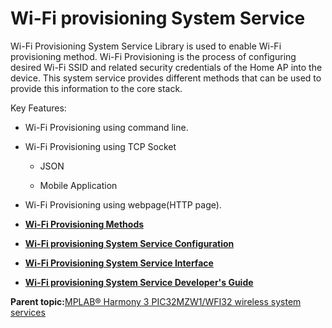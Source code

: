 # Wi-Fi provisioning System Service

Wi-Fi Provisioning System Service Library is used to enable Wi-Fi provisioning method. Wi-Fi Provisioning is the process of configuring desired Wi-Fi SSID and related security credentials of the Home AP into the device. This system service provides different methods that can be used to provide this information to the core stack.

Key Features:

-   Wi-Fi Provisioning using command line.

-   Wi-Fi Provisioning using TCP Socket

    -   JSON

    -   Mobile Application

-   Wi-Fi Provisioning using webpage\(HTTP page\).


-   **[Wi-Fi Provisioning Methods](GUID-4913BE25-06C5-4ED7-9352-DA99287424F7.md)**  

-   **[Wi-Fi provisioning System Service Configuration](GUID-7C9FB838-46C2-4CA1-A573-B110ED225368.md)**  

-   **[Wi-Fi Provisioning System Service Interface](GUID-EC779F2A-1DDD-4F5A-A648-47DE4498A25F.md)**  

-   **[Wi-Fi provisioning System Service Developer's Guide](GUID-C691B5FA-0B04-4C7F-B71B-B7481D5BB75A.md)**  


**Parent topic:**[MPLAB® Harmony 3 PIC32MZW1/WFI32 wireless system services](GUID-653E183F-71C9-4BD2-9698-4D4BB2A2992A.md)

